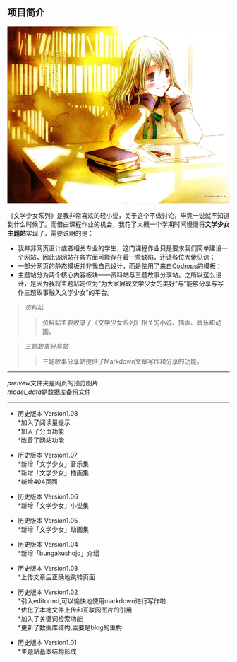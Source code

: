 项目简介
---
<div align=center><img width="600" height="400" src="https://github.com/Heming0425/Website_Bungakushojo/blob/master/header.jpg" /></div>  
        
《文学少女系列》是我非常喜欢的轻小说，关于这个不做讨论，毕竟一说就不知道到什么时候了。而借由课程作业的机会，我花了大概一个学期时间慢慢将**文学少女主题站**实现了，需要说明的是：  
       
* 我并非网页设计或者相关专业的学生，这门课程作业只是要求我们简单建设一个网站，因此该网站在各方面可能存在着一些缺陷，还请各位大佬见谅；  
* 一部分网页的静态模板并非我自己设计，而是使用了来自[Codrops](https://tympanus.net/codrops/)的模板；  
* 主题站分为两个核心内容板块——资料站与三题故事分享站。之所以这么设计，是因为我将主题站定位为“为大家展现文学少女的美好”与“能够分享与写作三题故事融入文学少女”的平台。    

>*资料站*  
>>资料站主要收录了《文学少女系列》相关的小说、插画、音乐和动画。  
  
>*三题故事分享站*  
>>三题故事分享站提供了Markdown文章写作和分享的功能。  
   
---
*preivew*文件夹是网页的预览图片  
*model_data*是数据库备份文件  

---
  
* 历史版本 Version1.08  
*加入了阅读量提示  
*加入了分页功能  
*改善了网站功能  
  
* 历史版本 Version1.07  
*新增「文学少女」音乐集  
*新增「文学少女」插画集  
*新增404页面  
  
* 历史版本 Version1.06  
*新增「文学少女」小说集  
  
* 历史版本 Version1.05  
*新增「文学少女」动画集  
  
* 历史版本 Version1.04  
*新增「bungakushojo」介绍  
  
* 历史版本 Version1.03  
*上传文章后正确地跳转页面  
  
* 历史版本 Version1.02  
*引入editormd,可以愉快地使用markdown进行写作啦  
*优化了本地文件上传和互联网图片的引用  
*加入了关键词检索功能  
*更新了数据库结构,主要是blog的重构  
  
* 历史版本 Version1.01  
*主题站基本结构形成  
